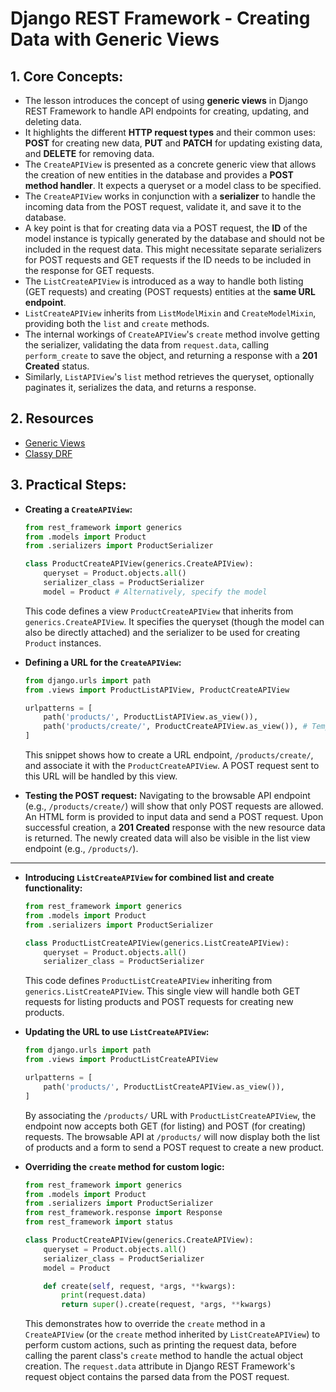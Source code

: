 # Django REST Framework - Creating Data with Generic Views

## 1. Core Concepts:

- The lesson introduces the concept of using **generic views** in Django REST Framework to handle API endpoints for creating, updating, and deleting data.
- It highlights the different **HTTP request types** and their common uses: **POST** for creating new data, **PUT** and **PATCH** for updating existing data, and **DELETE** for removing data.
- The `CreateAPIView` is presented as a concrete generic view that allows the creation of new entities in the database and provides a **POST method handler**. It expects a queryset or a model class to be specified.
- The `CreateAPIView` works in conjunction with a **serializer** to handle the incoming data from the POST request, validate it, and save it to the database.
- A key point is that for creating data via a POST request, the **ID** of the model instance is typically generated by the database and should not be included in the request data. This might necessitate separate serializers for POST requests and GET requests if the ID needs to be included in the response for GET requests.
- The `ListCreateAPIView` is introduced as a way to handle both listing (GET requests) and creating (POST requests) entities at the **same URL endpoint**.
- `ListCreateAPIView` inherits from `ListModelMixin` and `CreateModelMixin`, providing both the `list` and `create` methods.
- The internal workings of `CreateAPIView`'s `create` method involve getting the serializer, validating the data from `request.data`, calling `perform_create` to save the object, and returning a response with a **201 Created** status.
- Similarly, `ListAPIView`'s `list` method retrieves the queryset, optionally paginates it, serializes the data, and returns a response.

## 2. Resources

- [Generic Views](https://www.django-rest-framework.org/api-guide/generic-views/)
- [Classy DRF](https://www.cdrf.co/)

## 3. Practical Steps:

- **Creating a `CreateAPIView`:**

  ```python
  from rest_framework import generics
  from .models import Product
  from .serializers import ProductSerializer

  class ProductCreateAPIView(generics.CreateAPIView):
      queryset = Product.objects.all()
      serializer_class = ProductSerializer
      model = Product # Alternatively, specify the model
  ```

  This code defines a view `ProductCreateAPIView` that inherits from `generics.CreateAPIView`. It specifies the queryset (though the model can also be directly attached) and the serializer to be used for creating `Product` instances.

- **Defining a URL for the `CreateAPIView`:**

  ```python
  from django.urls import path
  from .views import ProductListAPIView, ProductCreateAPIView

  urlpatterns = [
      path('products/', ProductListAPIView.as_view()),
      path('products/create/', ProductCreateAPIView.as_view()), # Temporary URL for demonstration
  ]
  ```

  This snippet shows how to create a URL endpoint, `/products/create/`, and associate it with the `ProductCreateAPIView`. A POST request sent to this URL will be handled by this view.

- **Testing the POST request:**
  Navigating to the browsable API endpoint (e.g., `/products/create/`) will show that only POST requests are allowed. An HTML form is provided to input data and send a POST request. Upon successful creation, a **201 Created** response with the new resource data is returned. The newly created data will also be visible in the list view endpoint (e.g., `/products/`).

---

- **Introducing `ListCreateAPIView` for combined list and create functionality:**

  ```python
  from rest_framework import generics
  from .models import Product
  from .serializers import ProductSerializer

  class ProductListCreateAPIView(generics.ListCreateAPIView):
      queryset = Product.objects.all()
      serializer_class = ProductSerializer
  ```

  This code defines `ProductListCreateAPIView` inheriting from `generics.ListCreateAPIView`. This single view will handle both GET requests for listing products and POST requests for creating new products.

- **Updating the URL to use `ListCreateAPIView`:**

  ```python
  from django.urls import path
  from .views import ProductListCreateAPIView

  urlpatterns = [
      path('products/', ProductListCreateAPIView.as_view()),
  ]
  ```

  By associating the `/products/` URL with `ProductListCreateAPIView`, the endpoint now accepts both GET (for listing) and POST (for creating) requests. The browsable API at `/products/` will now display both the list of products and a form to send a POST request to create a new product.

- **Overriding the `create` method for custom logic:**

  ```python
  from rest_framework import generics
  from .models import Product
  from .serializers import ProductSerializer
  from rest_framework.response import Response
  from rest_framework import status

  class ProductCreateAPIView(generics.CreateAPIView):
      queryset = Product.objects.all()
      serializer_class = ProductSerializer
      model = Product

      def create(self, request, *args, **kwargs):
          print(request.data)
          return super().create(request, *args, **kwargs)
  ```

  This demonstrates how to override the `create` method in a `CreateAPIView` (or the `create` method inherited by `ListCreateAPIView`) to perform custom actions, such as printing the request data, before calling the parent class's `create` method to handle the actual object creation. The `request.data` attribute in Django REST Framework's request object contains the parsed data from the POST request.
